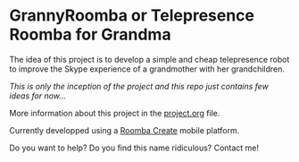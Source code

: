 GrannyRoomba or Telepresence Roomba for Grandma
===============================================

The idea of this project is to develop a simple and cheap telepresence robot to improve the Skype experience of a grandmother with her grandchildren.

*This is only the inception of the project and this repo just contains few ideas for now...*

More information about this project in the [project.org](https://github.com/flupes/GrannyRoomba/blob/master/project.org) file.

Currently developped using a [Roomba Create](http://www.irobot.com/hrd_right_rail/create_rr/create_fam/createFam_rr_manuals.html) mobile platform.

Do you want to help? Do you find this name ridiculous? Contact me!



